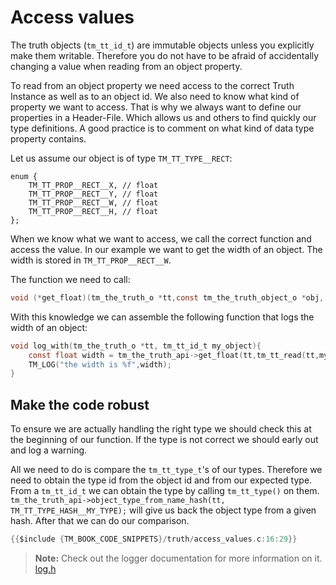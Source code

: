 # Access values

The truth objects (`tm_tt_id_t`) are immutable objects unless you explicitly make them writable. Therefore you do not have to be afraid of accidentally changing a value when reading from an object property.

To read from an object property we need access to the correct Truth Instance as well as to an object id. We also need to know what kind of property we want to access. That is why we always want to define our properties in a Header-File. Which allows us and others to find quickly our type definitions. A good practice is to comment on what kind of data type property contains.

Let us assume our object is of type ``TM_TT_TYPE__RECT``:

```
enum {
    TM_TT_PROP__RECT__X, // float
    TM_TT_PROP__RECT__Y, // float
    TM_TT_PROP__RECT__W, // float
    TM_TT_PROP__RECT__H, // float
};
```

When we know what we want to access, we call the correct function and access the value. In our example we want to get the width of an object. The width is stored in `TM_TT_PROP__RECT__W`.

The function we need to call:

```c
void (*get_float)(tm_the_truth_o *tt,const tm_the_truth_object_o *obj, uint32_t property);
```

With this knowledge we can assemble the following function that logs the width of an object:

```c
void log_with(tm_the_truth_o *tt, tm_tt_id_t my_object){   
	const float width = tm_the_truth_api->get_float(tt,tm_tt_read(tt,my_object),TM_TT_PROP__RECT__W);
    TM_LOG("the width is %f",width);
}
```



## Make the code robust

To ensure we are actually handling the right type we should check this at the beginning of our function. If the type is not correct we should early out and log a warning.

All we need to do is compare the `tm_tt_type_t`'s of our types. Therefore we need to obtain the type id from the object id and from our expected type. From a `tm_tt_id_t` we can obtain the type by calling `tm_tt_type()` on them. `tm_the_truth_api->object_type_from_name_hash(tt, TM_TT_TYPE_HASH__MY_TYPE);` will give us back the object type from a given hash. After that we can do our comparison.

```c
{{$include {TM_BOOK_CODE_SNIPPETS}/truth/access_values.c:16:29}}
```

> **Note:** Check out the logger documentation for more information on it. [log.h]({{docs}}foundation/log.h.html#log.h)

